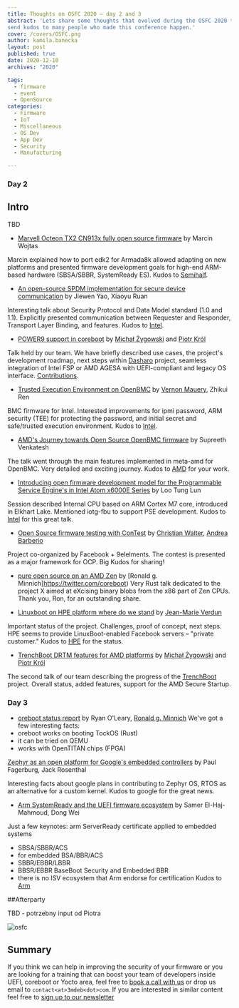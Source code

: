 ```yaml
---
title: Thoughts on OSFC 2020 – day 2 and 3
abstract: 'Lets share some thoughts that evolved during the OSFC 2020 talks and
send kudos to many people who made this conference happen.'
cover: /covers/OSFC.png
author: kamila.banecka
layout: post
published: true
date: 2020-12-10
archives: "2020"

tags:
  - firmware
  - event
  - OpenSource
categories:
  - Firmware
  - IoT
  - Miscellaneous
  - OS Dev
  - App Dev
  - Security
  - Manufacturing

---
```

### Day 2

## Intro
TBD

* [Marvell Octeon TX2 CN913x fully open source firmware](https://vimeo.com/488149573) by Marcin Wojtas

Marcin explained how to port edk2 for Armada8k allowed adapting on new platforms
and presented firmware development goals for high-end ARM-based hardware
(SBSA/SBBR, SystemReady ES). Kudos to [Semihalf](https://www.semihalf.com/).

* [An open-source SPDM implementation for secure device communication](https://vimeo.com/488130792) by Jiewen Yao, Xiaoyu Ruan

Interesting talk about Security Protocol and Data Model standard (1.0 and 1.1).
Explicitly presented communication between Requester and Responder, Transport
Layer Binding, and features. Kudos to [Intel](http://intel.com/).

* [POWER9 support in coreboot](https://vimeo.com/488133382) by [Michał Żygowski](https://twitter.com/_miczyg_) and [Piotr Król](https://twitter.com/pietrushnic)

Talk held by our team. We have briefly described use cases, the project's
development roadmap, next steps within [Dasharo](dasharo.com) project, seamless
integration of Intel FSP or AMD AGESA with UEFI-compliant and legacy OS
interface. [Contributions](https://opensource.3mdeb.com/projects/coreboot.html).

* [Trusted Execution Environment on OpenBMC](https://vimeo.com/488146312) by [Vernon Mauery](https://twitter.com/vmauery), Zhikui Ren

BMC firmware for Intel. Interested improvements for ipmi password, ARM security
(TEE) for protecting the password, and initial secret and safe/trusted execution
environment. Kudos to [Intel](http://intel.com/).

* [AMD's Journey towards Open Source OpenBMC firmware](https://vimeo.com/488132697) by Supreeth Venkatesh

The talk went through the main features implemented in meta-amd for OpenBMC.
Very detailed and exciting journey. Kudos to [AMD](https://www.amd.com/en) for
your work.

* [Introducing open firmware development model for the Programmable Service Engine's in Intel Atom x6000E Series](https://vimeo.com/488148045) by Loo Tung Lun

Session described Internal CPU based on ARM Cortex M7 core, introduced in
Elkhart Lake. Mentioned iotg-fbu to support PSE development. Kudos to
[Intel](https://www.intel.com/) for this great talk.

* [Open Source firmware testing with ConTest](https://vimeo.com/488148599) by [Christian Walter](https://twitter.com/nablahero), [Andrea Barberio](@insomniacslk)

Project co-organized by Facebook + 9elelments. The contest is presented as a
major framework for OCP. Big Kudos for sharing!

* [pure open source on an AMD Zen](https://vimeo.com/488147337) by [Ronald g. Minnich]https://twitter.com/coreboot)
Very Rust talk dedicated to the project X aimed at eXcising binary blobs from
the x86 part of Zen CPUs. Thank you, Ron, for an outstanding share.

* [Linuxboot on HPE platform where do we stand](https://vimeo.com/488143135) by [Jean-Marie Verdun](@vejmarie)

Important status of the project. Challenges, proof of concept, next steps. HPE
seems to provide LinuxBoot-enabled Facebook servers – "private customer." Kudos
to [HPE](https://www.hpe.com/us/en/home.html) for the status.

* [TrenchBoot DRTM features for AMD platforms](https://vimeo.com/488140434) by [Michał Żygowski](https://twitter.com/_miczyg_) and [Piotr Król](https://twitter.com/pietrushnic)

The second talk of our team describing the progress of the
[TrenchBoot](https://opensource.3mdeb.com/projects/trenchboot.html) project.
Overall status, added features, support for the AMD Secure Startup.

### Day 3

* [oreboot status report](https://vimeo.com/488139577) by Ryan O'Leary, [Ronald g. Minnich](https://twitter.com/coreboot)
We've got a few interesting facts:
* oreboot works on booting TockOS (Rust)
* it can be tried on QEMU
* works with OpenTITAN chips (FPGA)

[Zephyr as an open platform for Google's embedded controllers](https://vimeo.com/488150463) by Paul Fagerburg, Jack Rosenthal

Interesting facts about google plans in contributing to Zephyr OS, RTOS as an
alternative for a custom kernel. Kudos to google for the great news.

* [Arm SystemReady and the UEFI firmware ecosystem](https://vimeo.com/488131661) by Samer El-Haj-Mahmoud, Dong Wei

Just a few keynotes:
arm ServerReady certificate applied to embedded systems
* SBSA/SBBR/ACS
* for embedded BSA/BBR/ACS
* SBBR/EBBR/LBBR
* BBSR/EBBR BaseBoot Security and Embedded BBR
* there is no ISV ecosystem that Arm endorse for certification
Kudos to [Arm](http://arm.com/)

##Afterparty

TBD - potrzebny input od Piotra

![osfc](/img/osfc.png)

## Summary

If you think we can help in improving the security of your firmware or you are
looking for a training that can boost your team of developers inside UEFI,
coreboot or Yocto area, feel free to [book a call with
us](https://calendly.com/3mdeb/consulting-remote-meeting) or drop us email to
`contact<at>3mdeb<dot>com`. If you are interested in similar content feel free
to [sign up to our newsletter](http://eepurl.com/doF8GX)
